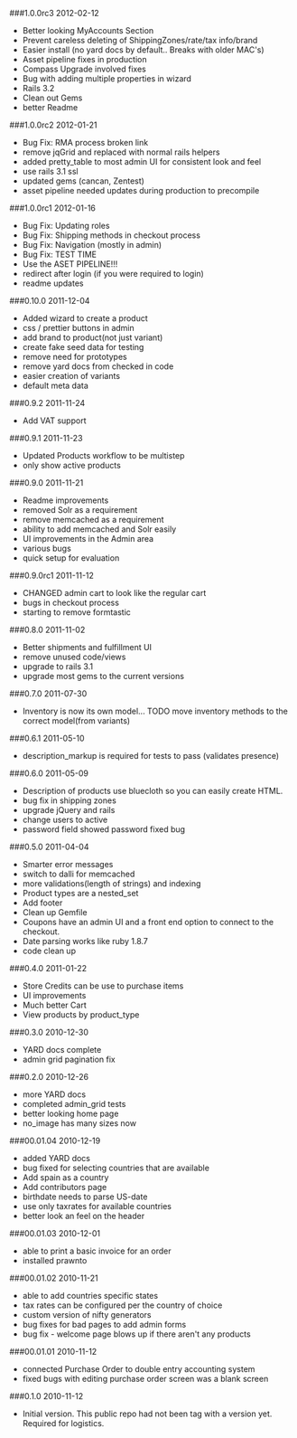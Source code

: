 ###1.0.0rc3 2012-02-12

* Better looking MyAccounts Section
* Prevent careless deleting of ShippingZones/rate/tax info/brand
* Easier install (no yard docs by default..  Breaks with older MAC's)
* Asset pipeline fixes in production
* Compass Upgrade involved fixes
* Bug with adding multiple properties in wizard
* Rails 3.2
* Clean out Gems
* better Readme

###1.0.0rc2 2012-01-21

* Bug Fix: RMA process broken link
* remove jqGrid and replaced with normal rails helpers
* added pretty_table to most admin UI for consistent look and feel
* use rails 3.1 ssl
* updated gems (cancan, Zentest)
* asset pipeline needed updates during production to precompile

###1.0.0rc1 2012-01-16

* Bug Fix: Updating roles
* Bug Fix: Shipping methods in checkout process
* Bug Fix: Navigation (mostly in admin)
* Bug Fix: TEST TIME
* Use the ASET PIPELINE!!!
* redirect after login (if you were required to login)
* readme updates

###0.10.0 2011-12-04

* Added wizard to create a product
* css / prettier buttons in admin
* add brand to product(not just variant)
* create fake seed data for testing
* remove need for prototypes
* remove yard docs from checked in code
* easier creation of variants
* default meta data

###0.9.2 2011-11-24

* Add VAT support

###0.9.1 2011-11-23

* Updated Products workflow to be multistep
* only show active products

###0.9.0 2011-11-21

* Readme improvements
* removed Solr as a requirement
* remove memcached as a requirement
* ability to add memcached and Solr easily
* UI improvements in the Admin area
* various bugs
* quick setup for evaluation

###0.9.0rc1 2011-11-12

* CHANGED admin cart to look like the regular cart
* bugs in checkout process
* starting to remove formtastic

###0.8.0 2011-11-02

* Better shipments and fulfillment UI
* remove unused code/views
* upgrade to rails 3.1
* upgrade most gems to the current versions

###0.7.0 2011-07-30

* Inventory is now its own model...  TODO move inventory methods to the correct model(from variants)

###0.6.1 2011-05-10

* description_markup is required for tests to pass (validates presence)

###0.6.0 2011-05-09

* Description of products use bluecloth so you can easily create HTML.
* bug fix in shipping zones
* upgrade jQuery and rails
* change users to active
* password field showed password fixed bug

###0.5.0 2011-04-04

* Smarter error messages
* switch to dalli for memcached
* more validations(length of strings) and indexing
* Product types are a nested_set
* Add footer
* Clean up Gemfile
* Coupons have an admin UI and a front end option to connect to the checkout.
* Date parsing works like ruby 1.8.7
* code clean up

###0.4.0 2011-01-22

* Store Credits can be use to purchase items
* UI improvements
* Much better Cart
* View products by product_type

###0.3.0 2010-12-30

* YARD docs complete
* admin grid pagination fix

###0.2.0 2010-12-26

* more YARD docs
* completed admin_grid tests
* better looking home page
* no_image has many sizes now

###00.01.04 2010-12-19

* added YARD docs
* bug fixed for selecting countries that are available
* Add spain as a country
* Add contributors page
* birthdate needs to parse US-date
* use only taxrates for available countries
* better look an feel on the header

###00.01.03 2010-12-01

* able to print a basic invoice for an order
* installed prawnto

###00.01.02 2010-11-21

* able to add countries specific states
* tax rates can be configured per the country of choice
* custom version of nifty generators
* bug fixes for bad pages to add admin forms
* bug fix - welcome page blows up if there aren't any products

###00.01.01 2010-11-12

* connected Purchase Order to double entry accounting system
* fixed bugs with editing purchase order screen was a blank screen

###0.1.0 2010-11-12

* Initial version.  This public repo had not been tag with a version yet.  Required for logistics.